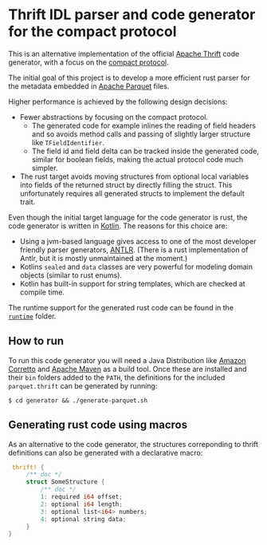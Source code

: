 # Thrift IDL parser and code generator for the compact protocol

This is an alternative implementation of the official [Apache Thrift](https://github.com/apache/thrift/)
code generator, with a focus on the [compact protocol](https://github.com/apache/thrift/blob/master/doc/specs/thrift-compact-protocol.md).

The initial goal of this project is to develop a more efficient rust parser for the metadata embedded in
[Apache Parquet](https://github.com/apache/parquet-format/) files.

Higher performance is achieved by the following design decisions:

 - Fewer abstractions by focusing on the compact protocol.
   - The generated code for example inlines the reading of field headers and so avoids method calls and passing of slightly larger structure like `TFieldIdentifier`.
   - The field id and field delta can be tracked inside the generated code, similar for boolean fields, making the actual protocol code much simpler.
 - The rust target avoids moving structures from optional local variables into fields of the returned struct by directly filling the struct.
   This unfortunately requires all generated structs to implement the default trait.

Even though the initial target language for the code generator is rust, the code generator is written in [Kotlin](https://kotlinlang.org/).
The reasons for this choice are:

 - Using a jvm-based language gives access to one of the most developer friendly parser generators, [ANTLR](https://www.antlr.org/). (There is a rust implementation of Antlr, but it is mostly unmaintained at the moment.)
 - Kotlins `sealed` and `data` classes are very powerful for modeling domain objects (similar to rust enums).
 - Kotlin has built-in support for string templates, which are checked at compile time.

The runtime support for the generated rust code can be found in the [`runtime`](https://github.com/jhorstmann/compact-thrift/tree/main/runtime) folder.

## How to run

To run this code generator you will need a Java Distribution like
[Amazon Corretto](https://docs.aws.amazon.com/corretto/latest/corretto-17-ug/downloads-list.html)
and [Apache Maven](https://maven.apache.org/download.cgi) as a build tool. Once these are installed and
their `bin` folders added to the `PATH`, the definitions for the included `parquet.thrift` can be generated
by running:

```
$ cd generator && ./generate-parquet.sh
```

## Generating rust code using macros

As an alternative to the code generator, the structures correponding to thrift definitions can also be generated with a declarative macro:

```rust
 thrift! {
     /** doc */
     struct SomeStructure {
         /** doc */
         1: required i64 offset;
         2: optional i64 length;
         3: optional list<i64> numbers;
         4: optional string data;
     }
}
```
